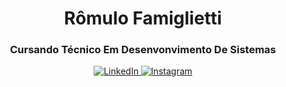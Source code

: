 <!-- Header --> 
<h1 align="center">Rômulo Famiglietti </h1>                                                                 <!-- Tamanho e alinha o texto no centro da tela -->
<h3 align="center">Cursando Técnico Em Desenvonvimento De Sistemas</h3

<!-- Social icons -->
<p align="center">
  <a href="https://www.linkedin.com/in/rômulo-famiglietti" target="_blank">                               <!-- target="_blank": abreo link em uma nova aba -->
    <img src="https://img.shields.io/badge/-LinkedIn-0077B5?style=flat-square&logo=Linkedin&logoColor=white" alt="LinkedIn">
  </a>
  <a href="https://www.instagram.com/r_famiglietti?igsh=Mzc0dzA5ZGhicHZs" target="_blank">
    <img src="https://img.shields.io/badge/-Instagram-C13584?style=flat-square&labelColor=C13584&logo=instagram&logoColor=white&link=https://www.instagram.com/secco.andre/" alt="Instagram">
  </a>
<a href="https://www.instagram.com/r_famiglietti?igsh=Mzc0dzA5ZGhicHZs" target="_blank">
  

